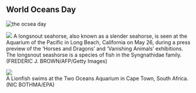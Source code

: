 ## World Oceans Day
![the ocsea day](http://c.o0bg.com/rf/image_1200w/Boston/2011-2020/2016/06/07/BostonGlobe.com/BigPicture/Images/57c346452a8c4ee886662995dce34253-57c346452a8c4ee886662995dce34253-0.jpg)

![](http://c.o0bg.com/rf/image_1200w/Boston/2011-2020/2016/06/07/BostonGlobe.com/BigPicture/Images/AFP_B883D.jpg)
A longsnout seahorse, also known as a slender seahorse, is seen at the Aquarium of the Pacific in Long Beach, California on May 26, during a press preview of the ‘Horses and Dragons’ and ‘Vanishing Animals’ exhibitions. The longsnout seashorse is a species of fish in the Syngnathidae family. (FREDERIC J. BROWN/AFP/Getty Images)

![](http://c.o0bg.com/rf/image_1200w/Boston/2011-2020/2016/06/02/BostonGlobe.com/BigPicture/Images/05339892.jpg)  
A Lionfish swims at the Two Oceans Aquarium in Cape Town, South Africa. (NIC BOTHMA/EPA)
